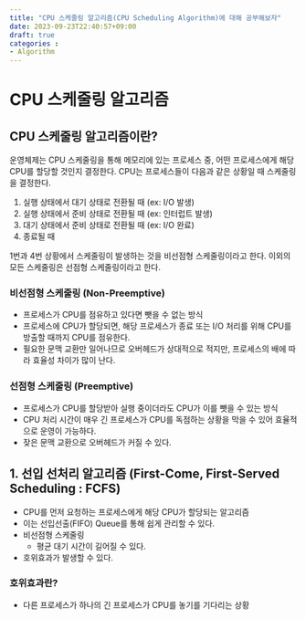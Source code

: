 ```yaml
---
title: "CPU 스케줄링 알고리즘(CPU Scheduling Algorithm)에 대해 공부해보자"
date: 2023-09-23T22:40:57+09:00
draft: true
categories :
- Algorithm
---
```


# CPU 스케줄링 알고리즘
## CPU 스케줄링 알고리즘이란?
운영체제는 CPU 스케줄링을 통해 메모리에 있는 프로세스 중, 어떤 프로세스에게 해당 CPU를 할당할 것인지 결정한다. CPU는 프로세스들이 다음과 같은 상황일 때 스케줄링을 결정한다.
1. 실행 상태에서 대기 상태로 전환될 때 (ex: I/O 발생)
2. 실행 상태에서 준비 상태로 전환될 때 (ex: 인터럽트 발생)
3. 대기 상태에서 준비 상태로 전환될 때 (ex: I/O 완료)
4. 종료될 때

1번과 4번 상황에서 스케줄링이 발생하는 것을 비선점형 스케줄링이라고 한다. 이외의 모든 스케줄링은 선점형 스케줄링이라고 한다.

### 비선점형 스케줄링 (Non-Preemptive)
- 프로세스가 CPU를 점유하고 있다면 뺏을 수 없는 방식
- 프로세스에 CPU가 할당되면, 해당 프로세스가 종료 또는 I/O 처리를 위해 CPU를 방출할 때까지 CPU를 점유한다.
- 필요한 문맥 교환만 일어나므로 오버헤드가 상대적으로 적지만, 프로세스의 배에 따라 효율성 차이가 많이 난다.

### 선점형 스케줄링 (Preemptive)
- 프로세스가 CPU를 할당받아 실행 중이더라도 CPU가 이를 뺏을 수 있는 방식
- CPU 처리 시간이 매우 긴 프로세스가 CPU를 독점하는 상황을 막을 수 있어 효율적으로 운영이 가능하다.
- 잦은 문맥 교환으로 오버헤드가 커질 수 있다.


## 1. 선입 선처리 알고리즘 (First-Come, First-Served Scheduling : FCFS)
- CPU를 먼저 요청하는 프로세스에게 해당 CPU가 할당되는 알고리즘
- 이는 선입선출(FIFO) Queue를 통해 쉽게 관리할 수 있다.
- 비선점형 스케줄링
  - 평균 대기 시간이 길어질 수 있다.
- 호위효과가 발생할 수 있다.

### 호위효과란?
- 다른 프로세스가 하나의 긴 프로세스가 CPU를 놓기를 기다리는 상황